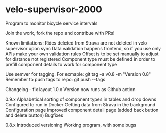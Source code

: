 # velo-supervisor-2000
Program to monitor bicycle service intervals

Join the work, fork the repo and contribue with PRs!

Known limitations:
Rides deleted from Strava are not deleted in velo supervisor upon sync
Data validation happens frontend, so if you use only APIs make your own validation rules
Offset is to be set manually to adjust for distance not registered
Component type must be defined in order to prefill component details to work for component type


Use semver for tagging. For exmaple: git tag -a v0.8 -m "Version 0.8"
Remember to push tags to repo: git push --tags


Changelog - fix layout
1.0.x
Version now runs as Github action

0.9.x
Alphabetical sorting of component types in tables and drop downs
Configured to run in Docker
Getting data from Strava in the background
Configuration page
Improved component detail page (added back button and delete button)
Bugfixes

0.8.x
Introduced versioning
Working program, with some bugs

